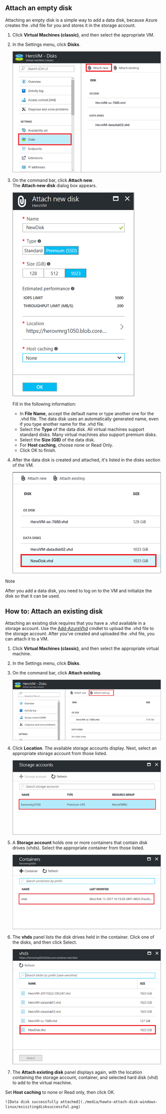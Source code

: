 


## Attach an empty disk
Attaching an empty disk is a simple way to add a data disk, because Azure creates the .vhd file for you and stores it in the storage account.

1. Click **Virtual Machines (classic)**, and then select the appropriate VM.

2. In the Settings menu, click **Disks**.

   ![Attach a new empty disk](./media/howto-attach-disk-windows-linux/menudisksattachnew.png)

3. On the command bar, click **Attach new**.  
    The **Attach new disk** dialog box appears.

    ![Attach a new disk](./media/howto-attach-disk-windows-linux/newdiskdetail.png)

    Fill in the following information:
    - In **File Name**, accept the default name or type another one for the .vhd file. The data disk uses an automatically generated name, even if you type another name for the .vhd file.
    - Select the **Type** of the data disk. All virtual machines support standard disks. Many virtual machines also support premium disks.
    - Select the **Size (GB)** of the data disk.
    - For **Host caching**, choose none or Read Only.
    - Click OK to finish.

4. After the data disk is created and attached, it's listed in the disks section of the VM.

   ![New and empty data disk successfully attached](./media/howto-attach-disk-windows-linux/newdiskemptysuccessful.png)

> [!NOTE]
> After you add a data disk, you need to log on to the VM and initialize the disk so that it can be used.

## How to: Attach an existing disk
Attaching an existing disk requires that you have a .vhd available in a storage account. Use the [Add-AzureVhd](https://msdn.microsoft.com/library/azure/dn495173.aspx) cmdlet to upload the .vhd file to the storage account. After you've created and uploaded the .vhd file, you can attach it to a VM.

1. Click **Virtual Machines (classic)**, and then select the appropriate virtual machine.

2. In the Settings menu, click **Disks**.

3. On the command bar, click **Attach existing**.

    ![Attach data disk](./media/howto-attach-disk-windows-linux/menudisksattachexisting.png)

4. Click **Location**. The available storage accounts display. Next, select an appropriate storage account from those listed.

    ![Provide disk storage account](./media/howto-attach-disk-windows-linux/existdiskstorageaccounts.png)

5. A **Storage account** holds one or more containers that contain disk drives (vhds). Select the appropriate container from those listed.

    ![Provide container of virtual-machines-windows](./media/howto-attach-disk-windows-linux/existdiskcontainers.png)

6. The **vhds** panel lists the disk drives held in the container. Click one of the disks, and then click Select.

    ![Provide disk image for virtual-machines-windows](./media/howto-attach-disk-windows-linux/existdiskvhds.png)

7. The **Attach existing disk** panel displays again, with the location containing the storage account, container, and selected hard disk (vhd) to add to the virtual machine.

  Set **Host caching** to none or Read only, then click OK.

    ![Data disk successfully attached](./media/howto-attach-disk-windows-linux/exisitingdisksuccessful.png)
